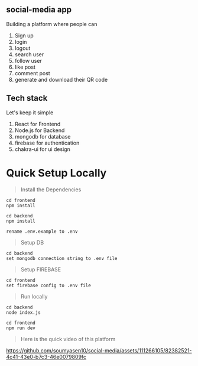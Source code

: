 ## social-media app

Building a platform where people can

1. Sign up
2. login
3. logout
4. search user
5. follow user
6. like post
7. comment post
8. generate and download their QR code

## Tech stack

Let's keep it simple

1. React for Frontend
2. Node.js for Backend
3. mongodb for database
4. firebase for authentication
5. chakra-ui for ui design

# Quick Setup Locally

> Install the Dependencies

```
cd frontend
npm install
```
```
cd backend
npm install
```
```
rename .env.example to .env
```

> Setup DB 

```
cd backend
set mongodb connection string to .env file
```
> Setup FIREBASE
```
cd frontend
set firebase config to .env file
```

> Run locally

```
cd backend
node index.js
```
```
cd frontend
npm run dev
```
> Here is the quick video of this platform


https://github.com/soumyasen10/social-media/assets/111266105/82382521-4c41-43e0-b7c3-46e0079809fc


